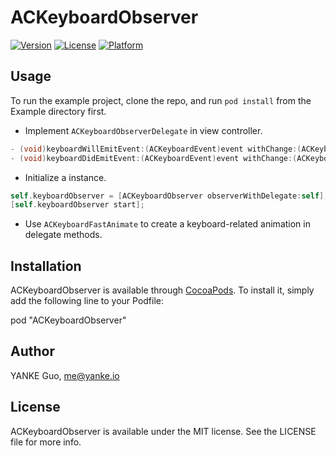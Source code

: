 # ACKeyboardObserver

[![Version](https://img.shields.io/cocoapods/v/ACKeyboardObserver.svg?style=flat)](http://cocoadocs.org/docsets/ACKeyboardObserver)
[![License](https://img.shields.io/cocoapods/l/ACKeyboardObserver.svg?style=flat)](http://cocoadocs.org/docsets/ACKeyboardObserver)
[![Platform](https://img.shields.io/cocoapods/p/ACKeyboardObserver.svg?style=flat)](http://cocoadocs.org/docsets/ACKeyboardObserver)

## Usage

To run the example project, clone the repo, and run `pod install` from the Example directory first.

- Implement `ACKeyboardObserverDelegate` in view controller.

```objective-c
- (void)keyboardWillEmitEvent:(ACKeyboardEvent)event withChange:(ACKeyboardChange)change;
- (void)keyboardDidEmitEvent:(ACKeyboardEvent)event withChange:(ACKeyboardChange)change;
```

- Initialize a instance.

```objective-c
self.keyboardObserver = [ACKeyboardObserver observerWithDelegate:self];
[self.keyboardObserver start];
```

- Use `ACKeyboardFastAnimate` to create a keyboard-related animation in delegate methods.

## Installation

ACKeyboardObserver is available through [CocoaPods](http://cocoapods.org). To install
it, simply add the following line to your Podfile:

pod "ACKeyboardObserver"

## Author

YANKE Guo, me@yanke.io

## License

ACKeyboardObserver is available under the MIT license. See the LICENSE file for more info.
